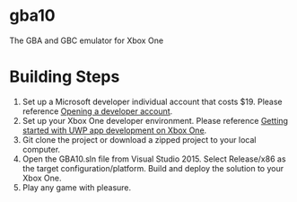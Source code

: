 # gba10
The GBA and GBC emulator for Xbox One 

# Building Steps
1. Set up a Microsoft developer individual account that costs $19. Please reference <a href="https://msdn.microsoft.com/en-us/windows/uwp/publish/opening-a-developer-account">Opening a developer account</a>.
2. Set up your Xbox One developer environment. Please reference <a href="https://msdn.microsoft.com/en-us/windows/uwp/xbox-apps/getting-started">Getting started with UWP app development on Xbox One</a>.
3. Git clone the project or download a zipped project to your local computer.
4. Open the GBA10.sln file from Visual Studio 2015. Select Release/x86 as the target configuration/platform. Build and deploy the solution to your Xbox One.
5. Play any game with pleasure.
